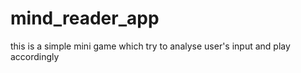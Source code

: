 # mind_reader_app
this is a simple mini game which try to analyse user's input and play accordingly
